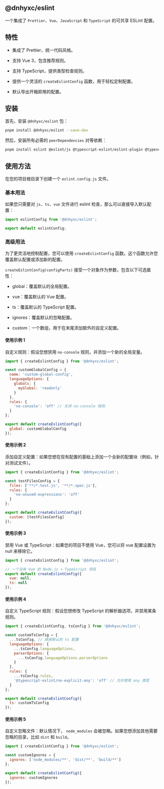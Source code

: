 ## @dnhyxc/eslint

一个集成了 `Prettier`、`Vue`、`JavaScript` 和 `TypeScript` 的可共享 ESLint 配置。

## 特性

- 集成了 Prettier，统一代码风格。

- 支持 Vue 3，包含推荐规则。

- 支持 TypeScript，提供类型检查规则。

- 提供一个灵活的 `createEslintConfig` 函数，用于轻松定制配置。

- 默认导出开箱即用的配置。

## 安装

首先，安装 `@dnhyxc/eslint` 包：

```bash
pnpm install @dnhyxc/eslint --save-dev
```

然后，安装所有必需的 `peerDependencies` 对等依赖：

```bash
pnpm install eslint @eslint/js @typescript-eslint/eslint-plugin @typescript-eslint/parser eslint-config-prettier eslint-plugin-prettier eslint-plugin-vue globals vue-eslint-parser --save-dev
```

## 使用方法

在您的项目根目录下创建一个 `eslint.config.js` 文件。

### 基本用法

如果您只需要对 `js`、`ts`、`vue` 文件进行 eslint 检查，那么可以直接导入默认配置：

```js
import eslintConfig from '@dnhyxc/eslint';

export default eslintConfig;
```

### 高级用法

为了更灵活地控制配置，您可以使用 `createEslintConfig` 函数。这个函数允许您覆盖默认配置或添加新的配置。

`createEslintConfig(configParts)` 接受一个对象作为参数，包含以下可选属性：

- global：覆盖默认的全局配置。

- vue：覆盖默认的 Vue 配置。

- ts：覆盖默认的 TypeScript 配置。

- ignores：覆盖默认的忽略配置。

- custom：一个数组，用于在末尾添加额外的自定义配置。

#### 使用示例 1

自定义规则：假设您想禁用 `no-console` 规则，并添加一个新的全局变量。

```js
import { createEslintConfig } from '@dnhyxc/eslint';

const customGlobalConfig = {
  name: 'custom-global-config',
  languageOptions: {
    globals: {
      myGlobal: 'readonly'
    }
  },
  rules: {
    'no-console': 'off' // 关闭 no-console 规则
  }
};

export default createEslintConfig({
  global: customGlobalConfig
});
```

#### 使用示例 2

添加自定义配置：如果您想在现有配置的基础上添加一个全新的配置块（例如，针对测试文件）。

```js
import { createEslintConfig } from '@dnhyxc/eslint';

const testFilesConfig = {
  files: ['**/*.test.js', '**/*.spec.js'],
  rules: {
    'no-unused-expressions': 'off'
  }
};

export default createEslintConfig({
  custom: [testFilesConfig]
});
```

#### 使用示例 3

禁用 Vue 或 TypeScript：如果您的项目不使用 Vue，您可以将 vue 配置设置为 null 来移除它。

```js
import { createEslintConfig } from '@dnhyxc/eslint';

// 一个没有 Vue 的 Node.js + TypeScript 项目
export default createEslintConfig({
  vue: null,
  ts: null
});
```

#### 使用示例 4

自定义 TypeScript 规则：假设您想修改 TypeScript 的解析器选项，并禁用某条规则。

```js
import { createEslintConfig, tsConfig } from '@dnhyxc/eslint';

const customTsConfig = {
  ...tsConfig, // 继承默认的 ts 配置
  languageOptions: {
    ...tsConfig.languageOptions,
    parserOptions: {
      ...tsConfig.languageOptions.parserOptions
    }
  },
  rules: {
    ...tsConfig.rules,
    '@typescript-eslint/no-explicit-any': 'off' // 允许使用 any 类型
  }
};

export default createEslintConfig({
  ts: customTsConfig
});
```

#### 使用示例 5

自定义忽略文件：默认情况下， `node_modules` 会被忽略。如果您想添加其他需要忽略的目录，比如 `dist` 和 `build`。

```js
import { createEslintConfig } from '@dnhyxc/eslint';

const customIgnores = {
  ignores: ['node_modules/**', 'dist/**', 'build/**']
};

export default createEslintConfig({
  ignores: customIgnores
});
```
